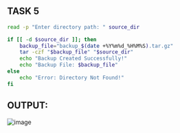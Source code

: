 ## TASK 5

```sh
read -p "Enter directory path: " source_dir

if [[ -d $source_dir ]]; then
    backup_file="backup_$(date +%Y%m%d_%H%M%S).tar.gz"
    tar -czf "$backup_file" "$source_dir"
    echo "Backup Created Successfully!"
    echo "Backup File: $backup_file"
else
    echo "Error: Directory Not Found!"
fi
```

## OUTPUT:

![image](https://github.com/user-attachments/assets/3edb2d41-7d47-4607-9a22-1a2ddc81822a)
